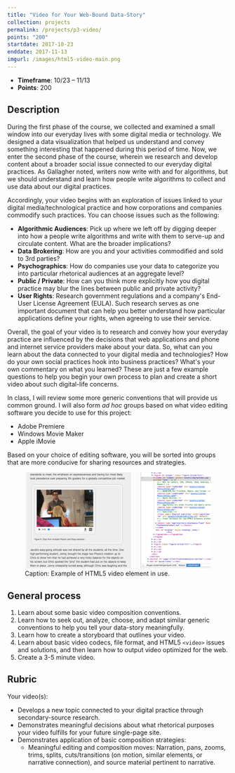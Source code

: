 ```yaml
---
title: "Video for Your Web-Bound Data-Story"
collection: projects
permalink: /projects/p3-video/
points: "200"
startdate: 2017-10-23
enddate: 2017-11-13
imgurl: /images/html5-video-main.png
---
```


<ul class="project-top-info">
  <li>
    <b>Timeframe</b>: 10/23 &ndash; 11/13</li>
  <li>
    <b>Points</b>: 200</li>
</ul>

## Description

During the first phase of the course, we collected and examined a small window into our everyday lives with some digital media or technology. We designed a data visualization that helped us understand and convey something interesting that happened during this period of time. Now, we enter the second phase of the course, wherein we research and develop content about a broader social issue connected to our everyday digital practices. As Gallagher noted, writers now write with and for algorithms, but we should understand and learn how people write algorithms to collect and use data about our digital practices.

Accordingly, your video begins with an exploration of issues linked to your digital media/technological practice and how corporations and companies commodify such practices. You can choose issues such as the following:


  - <b>Algorithmic Audiences</b>: Pick up where we left off by digging deeper into how a people write algorithms and write with them to serve-up and circulate content. What are the broader implications?
  - <b>Data Brokering</b>: How are you and your activities commodified and sold to 3rd parties?
  - <b>Psychographics</b>: How do companies use your data to categorize you into particular rhetorical audiences at an aggregate level?
  - <b>Public / Private</b>: How can you think more explicitly how you digital practice may blur the lines between public and private activity?
  - <b>User Rights</b>: Research government regulations and a company's End-User License Agreement (EULA). Such research serves as one important document that can help you better understand how particular applications define your rights, when agreeing to use their service.

Overall, the goal of your video is to research and convey how your everyday practice are influenced by the decisions that web applications and phone and internet service providers make about your data. So, what can you learn about the data connected to your digital media and technologies? How do your own social practices hook into business practices? What's your own commentary on what you learned? These are just a few example questions to help you begin your own process to plan and create a short video about such digital-life concerns.

In class, I will review some more generic conventions that will provide us common ground. I will also form <i>ad hoc</i> groups based on what video editing software you decide to use for this project:

  - Adobe Premiere
  - Windows Movie Maker
  - Apple iMovie

 Based on your choice of editing software, you will be sorted into groups that are more conducive for sharing resources and strategies.

<figure id="twitter-css-body" class="figure-inline">
  <img src="/images/html5-video-main.png" alt="Example of HTML5 video element in use." />
  <figcaption>
    Caption: Example of HTML5 video element in use.
  </figcaption>
</figure>

## General process

1. Learn about some basic video composition conventions.
2. Learn how to seek out, analyze, choose, and adapt similar generic conventions to help you tell your data-story meaningfully.
3. Learn how to create a storyboard that outlines your video.
4. Learn about basic video codecs, file format, and HTML5 <code>&lt;video&gt;</code> issues and solutions, and then learn how to output video optimized for the web.
5. Create a 3-5 minute video.

## Rubric

Your video(s):

- Develops a new topic connected to your digital practice through secondary-source research.
- Demonstrates meaningful decisions about what rhetorical purposes your video fulfills for your future single-page site.
- Demonstrates application of basic composition strategies:
  - Meaningful editing and composition moves: Narration, pans, zooms, trims, splits, cuts/transitions (on motion, similar elements, or narrative connection), and source material pertinent to narrative.
